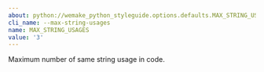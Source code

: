 ```yaml
---
about: python://wemake_python_styleguide.options.defaults.MAX_STRING_USAGES
cli_name: --max-string-usages
name: MAX_STRING_USAGES
value: '3'
---
```


Maximum number of same string usage in code.